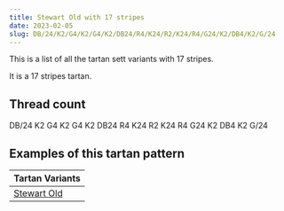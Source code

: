 ```yaml
---
title: Stewart Old with 17 stripes
date: 2023-02-05
slug: DB/24/K2/G4/K2/G4/K2/DB24/R4/K24/R2/K24/R4/G24/K2/DB4/K2/G/24
---
```

This is a list of all the tartan sett variants with 17 stripes.

It is a 17 stripes tartan.


## Thread count
DB/24 K2 G4 K2 G4 K2 DB24 R4 K24 R2 K24 R4 G24 K2 DB4 K2 G/24

## Examples of this tartan pattern

| Tartan Variants |
|---------------|
| [Stewart Old](/variants/db/24/k2/g4/k2/g4/k2/db24/r4/k24/r2/k24/r4/g24/k2/db4/k2/g/24-db000064-g004c00-k000000-rc80000)||
